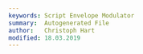 ```yaml
---
keywords: Script Envelope Modulator
summary:  Autogenerated File
author:   Christoph Hart
modified: 18.03.2019
---
```


